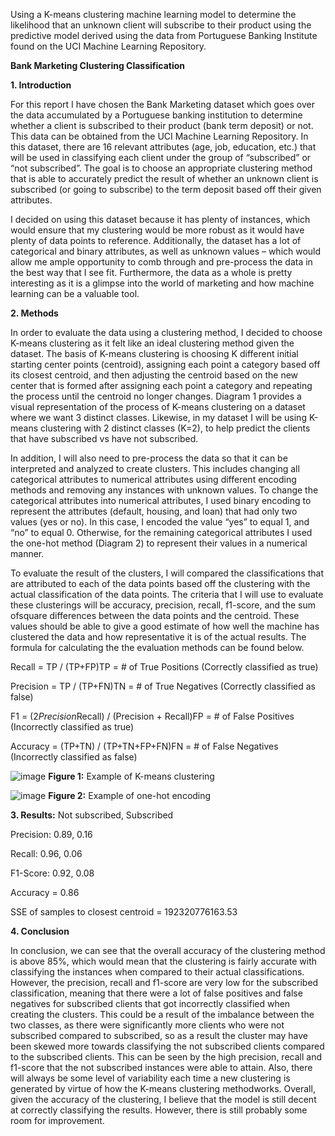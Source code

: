 Using a K-means clustering machine learning model to determine the likelihood that an unknown client will subscribe to their product using the predictive model derived using the data from Portuguese Banking Institute found on the UCI Machine Learning Repository. 

**Bank Marketing Clustering Classification**


**1. Introduction**

For this report I have chosen the Bank Marketing dataset which goes over the data accumulated by a 
Portuguese banking institution to determine whether a client is subscribed to their product (bank term
deposit) or not. This data can be obtained from the UCI Machine Learning Repository. In this dataset,
there are 16 relevant attributes (age, job, education, etc.) that will be used in classifying each client
under the group of “subscribed” or “not subscribed”. The goal is to choose an appropriate clustering
method that is able to accurately predict the result of whether an unknown client is subscribed (or going
to subscribe) to the term deposit based off their given attributes.

I decided on using this dataset because it has plenty of instances, which would ensure that my
clustering would be more robust as it would have plenty of data points to reference. Additionally, the
dataset has a lot of categorical and binary attributes, as well as unknown values – which would allow
me ample opportunity to comb through and pre-process the data in the best way that I see fit.
Furthermore, the data as a whole is pretty interesting as it is a glimpse into the world of marketing and
how machine learning can be a valuable tool.

**2. Methods**

In order to evaluate the data using a clustering method, I decided to choose K-means clustering as it felt
like an ideal clustering method given the dataset. The basis of K-means clustering is choosing K
different initial starting center points (centroid), assigning each point a category based off its closest
centroid, and then adjusting the centroid based on the new center that is formed after assigning each
point a category and repeating the process until the centroid no longer changes. Diagram 1 provides a
visual representation of the process of K-means clustering on a dataset where we want 3 distinct
classes. Likewise, in my dataset I will be using K-means clustering with 2 distinct classes (K=2), to
help predict the clients that have subscribed vs have not subscribed.

In addition, I will also need to pre-process the data so that it can be interpreted and analyzed to create
clusters. This includes changing all categorical attributes to numerical attributes using different
encoding methods and removing any instances with unknown values. To change the categorical
attributes into numerical attributes, I used binary encoding to represent the attributes (default, housing,
and loan) that had only two values (yes or no). In this case, I encoded the value “yes” to equal 1, and
“no” to equal 0. Otherwise, for the remaining categorical attributes I used the one-hot method (Diagram
2) to represent their values in a numerical manner.

To evaluate the result of the clusters, I will compared the classifications that are attributed to each of
the data points based off the clustering with the actual classification of the data points. The criteria that
I will use to evaluate these clusterings will be accuracy, precision, recall, f1-score, and the sum ofsquare differences between the data points and the centroid. These values should be able to give a good
estimate of how well the machine has clustered the data and how representative it is of the actual
results. The formula for calculating the the evaluation methods can be found below.

Recall = TP / (TP+FP)TP = # of True Positions (Correctly classified as true)

Precision = TP / (TP+FN)TN = # of True Negatives (Correctly classified as false)

F1 = (2*Precision*Recall) / (Precision + Recall)FP = # of False Positives (Incorrectly classified as true)

Accuracy = (TP+TN) / (TP+TN+FP+FN)FN = # of False Negatives (Incorrectly classified as false)

![image](https://github.com/akregmi/Bank-Marketing-Classification/assets/58271045/369c5d32-0680-4517-be42-e2610925ab01)
**Figure 1:** Example of K-means clustering

![image](https://github.com/akregmi/Bank-Marketing-Classification/assets/58271045/d33ca706-1f55-4506-bc9f-3a7099d84ea9)
**Figure 2:** Example of one-hot encoding

**3. Results:**
Not subscribed,
Subscribed

Precision:
0.89,
0.16

Recall:
0.96,
0.06

F1-Score:
0.92,
0.08

Accuracy = 0.86

SSE of samples to closest centroid = 192320776163.53

**4. Conclusion**

In conclusion, we can see that the overall accuracy of the clustering method is above 85%, which
would mean that the clustering is fairly accurate with classifying the instances when compared to their
actual classifications. However, the precision, recall and f1-score are very low for the subscribed
classification, meaning that there were a lot of false positives and false negatives for subscribed clients
that got incorrectly classified when creating the clusters. This could be a result of the imbalance
between the two classes, as there were significantly more clients who were not subscribed compared to
subscribed, so as a result the cluster may have been skewed more towards classifying the not
subscribed clients compared to the subscribed clients. This can be seen by the high precision, recall and
f1-score that the not subscribed instances were able to attain. Also, there will always be some level of
variability each time a new clustering is generated by virtue of how the K-means clustering methodworks. Overall, given the accuracy of the clustering, I believe that the model is still decent at correctly
classifying the results. However, there is still probably some room for improvement.
